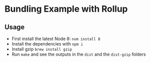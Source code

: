 # Bundling Example with Rollup

## Usage

- First install the latest Node 8: `nvm install 8`
- Install the dependencies with `npm i`
- Install gzip `brew install gzip`
- Run `make` and see the outputs in the `dist` and the `dist-gzip` folders
